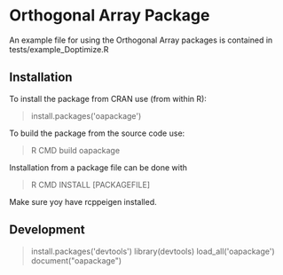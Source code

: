 Orthogonal Array Package
========================

An example file for using the Orthogonal Array packages is contained in tests/example_Doptimize.R

Installation
------------

To install the package from CRAN use (from within R):

>  install.packages('oapackage')

To build the package from the source code use:

> R CMD build oapackage

Installation from a package file can be done with

> R CMD INSTALL [PACKAGEFILE]

Make sure yoy have rcppeigen installed.

Development
-----------

> install.packages('devtools')
> library(devtools)
> load_all('oapackage')
> document("oapackage") 
